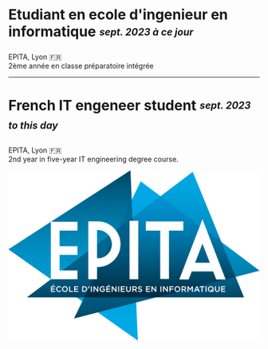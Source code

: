 # Etudiant en ecole d'ingenieur en informatique  <sub><sup>*sept. 2023 à ce jour*</sup></sub><br>
EPITA, Lyon :fr:<br>
2ème année en classe préparatoire intégrée

---

# French IT engeneer student <sub><sup>*sept. 2023 to this day*</sup></sub><br>
EPITA, Lyon :fr:<br>
2nd year in five-year IT engineering degree course.


![Epita](https://github.com/Napoleon280/Napoleon280/blob/main/Epita.png?raw=true)
<!---
Napoleon280/Napoleon280 is a ✨ special ✨ repository because its `README.md` (this file) appears on your GitHub profile.
You can click the Preview link to take a look at your changes.
--->
